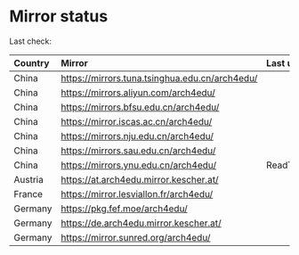 <script src="./time.js"></script>
# Mirror status
Last check: <script type="text/javascript">localize(1689704626.502064);</script>

|Country|Mirror|Last update|
|:------|:-----|:----------|
|China|https://mirrors.tuna.tsinghua.edu.cn/arch4edu/|<script type="text/javascript">localize(1689662007);</script>|
|China|https://mirrors.aliyun.com/arch4edu/|<script type="text/javascript">localize(1689575652);</script>|
|China|https://mirrors.bfsu.edu.cn/arch4edu/|<script type="text/javascript">localize(1689662007);</script>|
|China|https://mirror.iscas.ac.cn/arch4edu/|<script type="text/javascript">localize(1689662007);</script>|
|China|https://mirrors.nju.edu.cn/arch4edu/|<script type="text/javascript">localize(1689618737);</script>|
|China|https://mirrors.sau.edu.cn/arch4edu/|<script type="text/javascript">localize(1689662007);</script>|
|China|https://mirrors.ynu.edu.cn/arch4edu/|ReadTimeout|
|Austria|https://at.arch4edu.mirror.kescher.at/|<script type="text/javascript">localize(1689662007);</script>|
|France|https://mirror.lesviallon.fr/arch4edu/|<script type="text/javascript">localize(1689402753);</script>|
|Germany|https://pkg.fef.moe/arch4edu/|<script type="text/javascript">localize(1689662007);</script>|
|Germany|https://de.arch4edu.mirror.kescher.at/|<script type="text/javascript">localize(1689662007);</script>|
|Germany|https://mirror.sunred.org/arch4edu/|<script type="text/javascript">localize(1689662007);</script>|

<script src="./tablefilter/tablefilter.js"></script>
<script src="./table.js"></script>